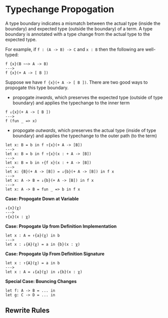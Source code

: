 # Typechange Propogation

A type boundary indicates a mismatch between the actual type (inside the
boundary) and expected type (outside the boundary) of a term. A type boundary is
annotated with a type change from the actual type to the expected type.

For example, if `f : (A -> B) -> C` and `x : B` then the following are
well-typed:

```
f {x}(B ~~> A -> B)
--->
f {x}(+ A -> [ B ])
```

Suppose we have `f {x}(+ A -> [ B ])`. There are two good ways to propogate this
type boundary.
- propogate _inwards_, which preserves the expected type (outside of type
  boundary) and applies the typechange to the inner term

```
f ↓{x}(+ A -> [ B ])
--->
f (fun _ => x)
```

- propogate _outwards_, which preserves the actual type (inside of type
  boundary) and applies the typechange to the outer path (to the term)

```
let x: B = b in f ↑{x}(+ A -> [B])
--->
let x: B = b in f ↑{x}(x : + A -> [B])
--->
let x: B = b in ↑{f x}(x : + A -> [B])
--->
let x: {B}(+ A -> [B]) = ↓{b}(+ A -> [B]) in f x
--->
let x: A -> B = ↓{b}(+ A -> [B]) in f x
--->
let x: A -> B = fun _ => b in f x
```

**Case: Propogate Down at Variable**

```
↓{x}(χ)
--->
↑{x}(x : χ)
```

**Case: Propogate Up from Definition Implementation**

```
let x : A = ↑{a}(χ) in b
--->
let x : ↓{A}(χ) = a in {b}(x : χ)
```

**Case: Propogate Up From Definition Signature**

```
let x : ↑{A}(χ) = a in b
--->
let x : A = ↓{a}(χ) in ↓{b}(x : χ)
```

**Special Case: Bouncing Changes**

```
let f: A -> B = ... in
let g: C -> D = ... in

```

## Rewrite Rules

